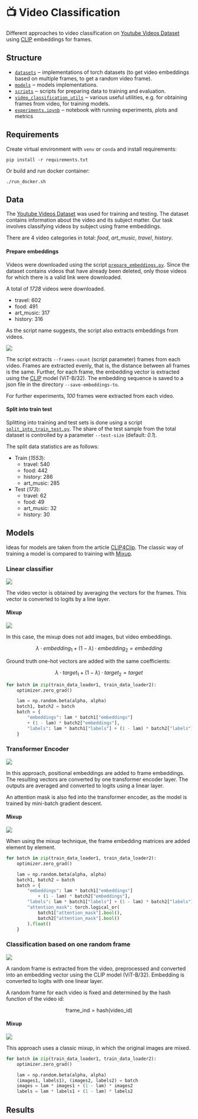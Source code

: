 # 📺 Video Classification

Different approaches to video classification on [Youtube Videos Dataset](https://www.kaggle.com/datasets/rajatrc1705/youtube-videos-dataset) using [CLIP](https://openai.com/blog/clip/) embeddings for frames.

## Structure
* [`datasets`](./datasets) ‒ implementations of torch datasets (to get video embeddings based on multiple frames, to get a random video frame).
* [`models`](./models) ‒ models implementations.
* [`scripts`](./scripts) ‒ scripts for preparing data to training and evaluation.
* [`video_classification_utils`](./video_classification_utils) ‒ various useful utilities, e.g. for obtaining frames from video, for training models.
* [`experiments.ipynb`](./experiments.ipynb) ‒ notebook with running experiments, plots and metrics
## Requirements

Create virtual environment with `venv` or `conda` and install requirements:

```shell
pip install -r requirements.txt
```

Or build and run docker container:
```shell
./run_docker.sh
```

## Data

The [Youtube Videos Dataset](https://www.kaggle.com/datasets/rajatrc1705/youtube-videos-dataset) was used for training and testing.
The dataset contains information about the video and its subject matter. Our task involves classifying videos by subject using frame embeddings.

There are 4 video categories in total: _food_, _art_music_, _travel_, _history_.

#### Prepare embeddings
Videos were downloaded using the script [`prepare_embeddings.py`](./scripts/prepare_embeddings.py).
Since the dataset contains videos that have already been deleted, only those videos for which there is a valid link were downloaded.

A total of _1728_ videos were downloaded. 
* travel: 602
* food: 491
* art_music: 317
* history: 316

As the script name suggests, the script also extracts embeddings from videos.

![](./resources/images/get_embeddings.png)

The script extracts `--frames-count` (script parameter) frames from each video. Frames are extracted evenly, that is, the distance between all frames is the same.
Further, for each frame, the embedding vector is extracted using the [CLIP](https://github.com/openai/CLIP) model (ViT-B/32). The embedding sequence is saved to a json file in the directory `--save-embeddings-to`.

For further experiments, _100_ frames were extracted from each video.

#### Split into train test

Splitting into training and test sets is done using a script [`split_into_train_test.py`](./scripts/split_into_train_test.py). The share of the test sample from the total dataset is controlled by a parameter `--test-size` (default: _0.1_).

The split data statistics are as follows:

* Train (_1553_):
  * travel: 540
  * food: 442
  * history: 286
  * art_music: 285
* Test (_173_):
  * travel: 62
  * food: 49
  * art_music: 32
  * history: 30

## Models
Ideas for models are taken from the article [CLIP4Clip](https://arxiv.org/abs/2104.08860).
The classic way of training a model is compared to training with [Mixup](https://arxiv.org/abs/1710.09412).

### Linear classifier
![](resources/images/linear.png)

The video vector is obtained by averaging the vectors for the frames. This vector is converted to logits by a line layer.

#### Mixup
![](resources/images/linear_mixup.png)

In this case, the mixup does not add images, but video embeddings.

$$\lambda \cdot embedding_1 + (1 - \lambda) \cdot embedding_2 = embedding$$

Ground truth one-hot vectors are added with the same coefficients:

$$\lambda \cdot target_1 + (1 - \lambda) \cdot target_2 = target$$

```python
for batch in zip(train_data_loader1, train_data_loader2):
    optimizer.zero_grad()

    lam = np.random.beta(alpha, alpha)
    batch1, batch2 = batch
    batch = {
        "embeddings": lam * batch1["embeddings"]
        + (1 - lam) * batch2["embeddings"],
        "labels": lam * batch1["labels"] + (1 - lam) * batch2["labels"],
    }
```

### Transformer Encoder
![](resources/images/transformer_encoder.png)

In this approach, positional embeddings are added to frame embeddings. The resulting vectors are converted by one transformer encoder layer. The outputs are averaged and converted to logits using a linear layer.

An attention mask is also fed into the transformer encoder, as the model is trained by mini-batch gradient descent.

#### Mixup
![](resources/images/transformer_encoder_mixup.png)

When using the mixup technique, the frame embedding matrices are added element by element.

```python
for batch in zip(train_data_loader1, train_data_loader2):
    optimizer.zero_grad()

    lam = np.random.beta(alpha, alpha)
    batch1, batch2 = batch
    batch = {
        "embeddings": lam * batch1["embeddings"]
            + (1 - lam) * batch2["embeddings"],
        "labels": lam * batch1["labels"] + (1 - lam) * batch2["labels"],
        "attention_mask": torch.logical_or(
            batch1["attention_mask"].bool(),
            batch2["attention_mask"].bool()
        ).float()
    }
```

### Classification based on one random frame
![](resources/images/random_frame.png)

A random frame is extracted from the video, preprocessed and converted into an embedding vector using the СLIP model (ViT-B/32).
Embedding is converted to logits with one linear layer. 

A random frame for each video is fixed and determined by the hash function of the video id:

$$\text{frame\_ind} = \text{hash(video\_id)} % \text{total\_frame\_count}$$

#### Mixup
![](resources/images/random_frame_mixup.png)

This approach uses a classic mixup, in which the original images are mixed.

```python
for batch in zip(train_data_loader1, train_data_loader2):
    optimizer.zero_grad()

    lam = np.random.beta(alpha, alpha)
    (images1, labels1), (images2, labels2) = batch
    images = lam * images1 + (1 - lam) * images2
    labels = lam * labels1 + (1 - lam) * labels2
```

## Results


